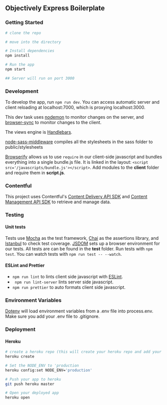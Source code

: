 ## Objectively Express Boilerplate

### Getting Started

```bash
# clone the repo

# move into the directory

# Install dependencies
npm install

# Run the app
npm start

## Server will run on port 3000
```

### Development

To develop the app, run `npm run dev`. You can access automatic server and client reloading at localhost:7000, which is
proxying localhost:3000.

This dev task uses [nodemon](https://github.com/remy/nodemon) to monitor changes on the server, and
[browser-sync](https://www.npmjs.com/package/browser-sync) to monitor changes to the client.

The views engine is [Handlebars](https://github.com/ericf/express-handlebars).

[node-sass-middleware](https://github.com/sass/node-sass-middleware) compiles all the stylesheets in the sass folder to
public/stylesheets

[Browserify](https://github.com/browserify/browserify) allows us to use `require` in our client-side javascript and
bundles everything into a single bundle.js file. It is linked in the layout: `<script
src='/javascripts/bundle.js'></script>`. Add modules to the **client** folder and require them in **script.js**.

### Contentful
This project uses Contentful's [Content Delivery API SDK](https://github.com/contentful/contentful.js) and [Content Management API SDK](https://github.com/contentful/contentful-management.js) to retrieve and manage data.

### Testing

#### Unit tests

Tests use [Mocha](https://mochajs.org/) as the test framework, [Chai](http://www.chaijs.com/) as the assertions
library, and [Istanbul](https://istanbul.js.org/) to check test coverage. [JSDOM](https://github.com/jsdom/jsdom) sets up a browser environment for our tests. All tests are can be found in the **test** folder. Run tests with `npm test`. You can watch tests with `npm run test -- --watch`.

#### ESLint and Prettier

- `npm run lint` to lints client side javascript with [ESLint](https://eslint.org/). 
- ` npm run lint-server` lints server side javascript.
- `npm run prettier` to auto formats client side javascript.


### Environment Variables

[Dotenv](https://www.npmjs.com/package/dotenv) will load environment variables from a .env file into process.env. Make sure you add your .env file to .gitignore.

### Deployment

#### Heroku

```bash
# create a heroku repo (this will create your heroku repo and add your remore)
heroku create

# Set the NODE_ENV to 'production
heroku config:set NODE_ENV='production'

# Push your app to heroku
git push heroku master

# Open your deployed app
heroku open
```
